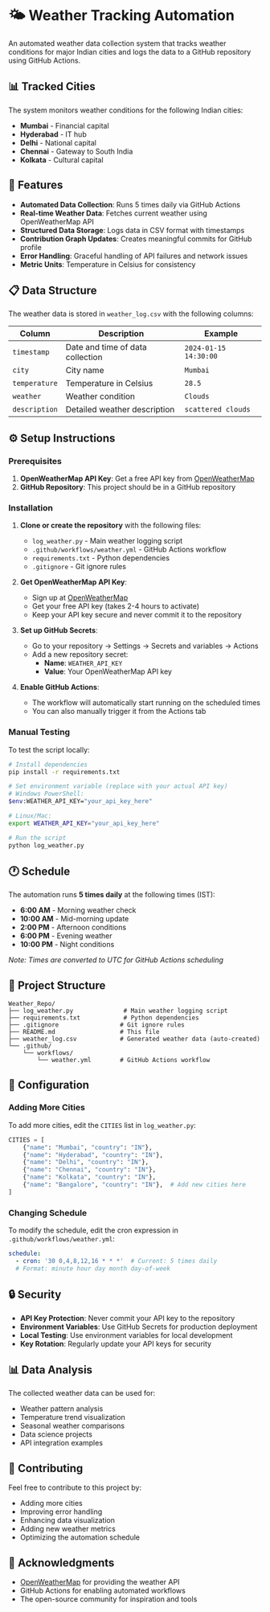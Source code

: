 # 🌤️ Weather Tracking Automation

An automated weather data collection system that tracks weather conditions for major Indian cities and logs the data to a GitHub repository using GitHub Actions.
## 📊 Tracked Cities

The system monitors weather conditions for the following Indian cities:
- **Mumbai** - Financial capital
- **Hyderabad** - IT hub
- **Delhi** - National capital
- **Chennai** - Gateway to South India
- **Kolkata** - Cultural capital

## 🚀 Features

- **Automated Data Collection**: Runs 5 times daily via GitHub Actions
- **Real-time Weather Data**: Fetches current weather using OpenWeatherMap API
- **Structured Data Storage**: Logs data in CSV format with timestamps
- **Contribution Graph Updates**: Creates meaningful commits for GitHub profile
- **Error Handling**: Graceful handling of API failures and network issues
- **Metric Units**: Temperature in Celsius for consistency

## 📋 Data Structure

The weather data is stored in `weather_log.csv` with the following columns:

| Column | Description | Example |
|--------|-------------|---------|
| `timestamp` | Date and time of data collection | `2024-01-15 14:30:00` |
| `city` | City name | `Mumbai` |
| `temperature` | Temperature in Celsius | `28.5` |
| `weather` | Weather condition | `Clouds` |
| `description` | Detailed weather description | `scattered clouds` |

## ⚙️ Setup Instructions

### Prerequisites

1. **OpenWeatherMap API Key**: Get a free API key from [OpenWeatherMap](https://openweathermap.org/api)
2. **GitHub Repository**: This project should be in a GitHub repository

### Installation

1. **Clone or create the repository** with the following files:
   - `log_weather.py` - Main weather logging script
   - `.github/workflows/weather.yml` - GitHub Actions workflow
   - `requirements.txt` - Python dependencies
   - `.gitignore` - Git ignore rules

2. **Get OpenWeatherMap API Key**:
   - Sign up at [OpenWeatherMap](https://openweathermap.org/api)
   - Get your free API key (takes 2-4 hours to activate)
   - Keep your API key secure and never commit it to the repository

3. **Set up GitHub Secrets**:
   - Go to your repository → Settings → Secrets and variables → Actions
   - Add a new repository secret:
     - **Name**: `WEATHER_API_KEY`
     - **Value**: Your OpenWeatherMap API key

4. **Enable GitHub Actions**:
   - The workflow will automatically start running on the scheduled times
   - You can also manually trigger it from the Actions tab

### Manual Testing

To test the script locally:

```bash
# Install dependencies
pip install -r requirements.txt

# Set environment variable (replace with your actual API key)
# Windows PowerShell:
$env:WEATHER_API_KEY="your_api_key_here"

# Linux/Mac:
export WEATHER_API_KEY="your_api_key_here"

# Run the script
python log_weather.py
```

## 🕐 Schedule

The automation runs **5 times daily** at the following times (IST):
- **6:00 AM** - Morning weather check
- **10:00 AM** - Mid-morning update
- **2:00 PM** - Afternoon conditions
- **6:00 PM** - Evening weather
- **10:00 PM** - Night conditions

*Note: Times are converted to UTC for GitHub Actions scheduling*

## 📁 Project Structure

```
Weather_Repo/
├── log_weather.py              # Main weather logging script
├── requirements.txt            # Python dependencies
├── .gitignore                 # Git ignore rules
├── README.md                  # This file
├── weather_log.csv            # Generated weather data (auto-created)
└── .github/
    └── workflows/
        └── weather.yml        # GitHub Actions workflow
```

## 🔧 Configuration

### Adding More Cities

To add more cities, edit the `CITIES` list in `log_weather.py`:

```python
CITIES = [
    {"name": "Mumbai", "country": "IN"},
    {"name": "Hyderabad", "country": "IN"},
    {"name": "Delhi", "country": "IN"},
    {"name": "Chennai", "country": "IN"},
    {"name": "Kolkata", "country": "IN"},
    {"name": "Bangalore", "country": "IN"},  # Add new cities here
]
```

### Changing Schedule

To modify the schedule, edit the cron expression in `.github/workflows/weather.yml`:

```yaml
schedule:
  - cron: '30 0,4,8,12,16 * * *'  # Current: 5 times daily
  # Format: minute hour day month day-of-week
```



## 🔒 Security

- **API Key Protection**: Never commit your API key to the repository
- **Environment Variables**: Use GitHub Secrets for production deployment
- **Local Testing**: Use environment variables for local development
- **Key Rotation**: Regularly update your API keys for security



## 📊 Data Analysis

The collected weather data can be used for:
- Weather pattern analysis
- Temperature trend visualization
- Seasonal weather comparisons
- Data science projects
- API integration examples

## 🤝 Contributing

Feel free to contribute to this project by:
- Adding more cities
- Improving error handling
- Enhancing data visualization
- Adding new weather metrics
- Optimizing the automation schedule

## 🙏 Acknowledgments

- [OpenWeatherMap](https://openweathermap.org/) for providing the weather API
- GitHub Actions for enabling automated workflows
- The open-source community for inspiration and tools


